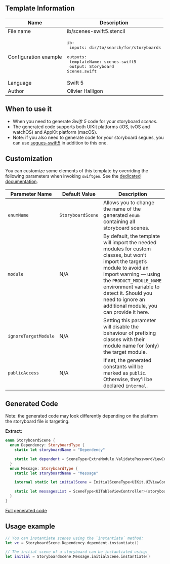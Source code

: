 ## Template Information

| Name      | Description       |
| --------- | ----------------- |
| File name | ib/scenes-swift5.stencil |
| Configuration example | <pre>ib:<br />  inputs: dir/to/search/for/storyboards<br />  outputs:<br />    templateName: scenes-swift5<br />    output: Storyboard Scenes.swift</pre> |
| Language | Swift 5 |
| Author | Olivier Halligon |

## When to use it

- When you need to generate *Swift 5* code for your storyboard *scenes*.
- The generated code supports both UIKit platforms (iOS, tvOS and watchOS) and AppKit platform (macOS).
- Note: if you also need to generate code for your storyboard segues, you can use [segues-swift5](../segues-swift5.md) in addition to this one.

## Customization

You can customize some elements of this template by overriding the following parameters when invoking `swiftgen`. See the [dedicated documentation](../../ConfigFile.md).

| Parameter Name | Default Value | Description |
| -------------- | ------------- | ----------- |
| `enumName` | `StoryboardScene` | Allows you to change the name of the generated `enum` containing all storyboard scenes. |
| `module` | N/A | By default, the template will import the needed modules for custom classes, but won’t import the target’s module to avoid an import warning — using the `PRODUCT_MODULE_NAME` environment variable to detect it. Should you need to ignore an additional module, you can provide it here. |
| `ignoreTargetModule` | N/A | Setting this parameter will disable the behaviour of prefixing classes with their module name for (only) the target module. |
| `publicAccess` | N/A | If set, the generated constants will be marked as `public`. Otherwise, they'll be declared `internal`. |

## Generated Code

Note: the generated code may look differently depending on the platform the storyboard file is targeting.

**Extract:**

```swift
enum StoryboardScene {
  enum Dependency: StoryboardType {
    static let storyboardName = "Dependency"

    static let dependent = SceneType<ExtraModule.ValidatePasswordViewController>(storyboard: Dependency.self, identifier: "Dependent")
  }
  enum Message: StoryboardType {
    static let storyboardName = "Message"

    internal static let initialScene = InitialSceneType<UIKit.UIViewController>(storyboard: Message.self)

    static let messagesList = SceneType<UITableViewController>(storyboard: Message.self, identifier: "MessagesList")
  }
}
```

[Full generated code](../../../Tests/Fixtures/Generated/IB-iOS/scenes-swift5/all.swift)

## Usage example

```swift
// You can instantiate scenes using the `instantiate` method:
let vc = StoryboardScene.Dependency.dependent.instantiate()

// The initial scene of a storyboard can be instantiated using:
let initial = StoryboardScene.Message.initialScene.instantiate()
```
